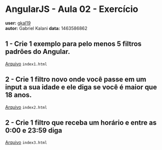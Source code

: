 # AngularJS - Aula 02 - Exercício  
**user:** [gkal19](https://github.com/gkal19)  
**autor:** Gabriel Kalani
**data:** 1463586862

## 1 - Crie 1 exemplo para pelo menos 5 filtros padrões do Angular.

[Arquivo](https://github.com/webschool-io/be-mean-instagram-angular1-exercises/blob/master/class-03/gkal19/index1.html) `index1.html`

## 2 - Crie 1 filtro novo onde você passe em um input a sua idade e ele diga se você é maior que 18 anos.

[Arquivo](https://github.com/webschool-io/be-mean-instagram-angular1-exercises/blob/master/class-03/gkal19/index2.html) `index2.html`

## 2 - Crie 1 filtro que receba um horário e entre as 0:00 e 23:59 diga

[Arquivo](https://github.com/webschool-io/be-mean-instagram-angular1-exercises/blob/master/class-03/gkal19/index3.html) `index3.html`

